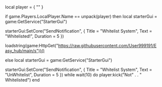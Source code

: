 local player = {
   ""
}

if game.Players.LocalPlayer.Name == unpack(player) then
local starterGui = game:GetService("StarterGui")

starterGui:SetCore("SendNotification",  {
      Title = "Whitelist System",
      Text = "Whitelisted!",
      Duration = 5
})

loadstring(game:HttpGet("https://raw.githubusercontent.com/User999191/Easy_hub/main/s"))()

else
    local starterGui = game:GetService("StarterGui")

starterGui:SetCore("SendNotification",  {
      Title = "Whitelist System",
      Text = "UnWhitelist",
      Duration = 5
})
while wait(10) do
player:kick("Not" . . " Whitelisted")
end
